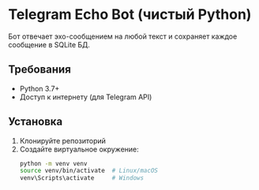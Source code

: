 # Telegram Echo Bot (чистый Python)

Бот отвечает эхо-сообщением на любой текст и сохраняет каждое сообщение в SQLite БД.

## Требования
- Python 3.7+
- Доступ к интернету (для Telegram API)

## Установка
1. Клонируйте репозиторий
2. Создайте виртуальное окружение:
   ```bash
   python -m venv venv
   source venv/bin/activate  # Linux/macOS
   venv\Scripts\activate     # Windows